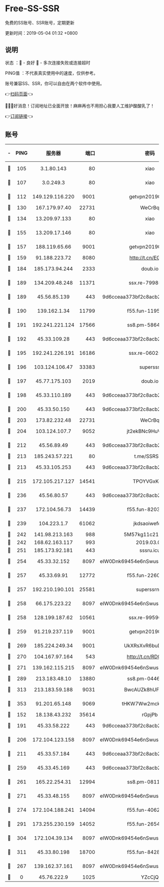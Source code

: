 # Free-SS-SSR

免费的SS账号、SSR账号，定期更新

更新时间：2019-05-04 01:32 +0800

## 说明

状态     ：🙂 - 良好 🙁 - 多次连接失败或连接超时

PING值   ：不代表真实使用中的速度，仅供参考。

账号兼容SS、SSR，你可以自由在两个软件中使用。

👉[扫码页面](https://liesauer.github.io/Free-SS-SSR/)👈

🎉🎉🎉好消息！订阅地址已全面开放！麻麻再也不用担心我要人工维护酸酸乳了！

👉[订阅链接](https://www.liesauer.net/yogurt/subscribe?ACCESS_TOKEN=DAYxR3mMaZAsaqUb)👈

## 账号

|-|PING|服务器|端口|密码|加密方式|区域|
|:----:|:----:|:-----:|-----:|:----:|:----:|:----:|
|🙂|105|3.1.80.143|80|xiao|aes-128-ctr|SG|
|🙂|107|3.0.249.3|80|xiao|aes-128-ctr|SG|
|🙂|112|149.129.116.220|9001|getvpn20190501|aes-256-cfb|CN|
|🙂|130|167.179.97.40|22731|WeCrBq|rc4-md5|JP|
|🙂|134|13.209.97.133|80|xiao|aes-128-ctr|KR|
|🙂|155|13.209.17.146|80|xiao|aes-128-ctr|KR|
|🙂|157|188.119.65.66|9001|getvpn20190501|aes-256-cfb|RU|
|🙂|159|91.188.223.72|8080|http://t.cn/EGJIyrl|rc4-md5|RU|
|🙂|184|185.173.94.244|2333|doub.io|aes-128-ctr|RU|
|🙂|189|134.209.48.248|11371|ssx.re-79985465|aes-256-cfb|US|
|🙂|189|45.56.85.139|443|9d6cceaa373bf2c8acb22e60b6a58be6|aes-256-cfb|US|
|🙂|190|139.162.1.34|11799|f55.fun-11952434|aes-256-cfb|SG|
|🙂|191|192.241.221.124|17566|ss8.pm-58649429|aes-256-cfb|US|
|🙂|192|45.33.109.28|443|9d6cceaa373bf2c8acb22e60b6a58be6|aes-256-cfb|US|
|🙂|195|192.241.226.191|16186|ssx.re-06025821|aes-256-cfb|US|
|🙂|196|103.124.106.47|33383|supersss|aes-256-cfb|US|
|🙂|197|45.77.175.103|2019|doub.io|aes-128-ctr|SG|
|🙂|198|45.33.110.189|443|9d6cceaa373bf2c8acb22e60b6a58be6|aes-256-cfb|US|
|🙂|200|45.33.50.150|443|9d6cceaa373bf2c8acb22e60b6a58be6|aes-256-cfb|US|
|🙂|203|173.82.232.48|22731|WeCrBq|rc4-md5|US|
|🙂|204|103.124.107.7|9052|jt2ekBNc9HuVtm2a|aes-256-cfb|US|
|🙂|212|45.56.89.49|443|9d6cceaa373bf2c8acb22e60b6a58be6|aes-256-cfb|US|
|🙂|213|185.243.57.221|80|t.me/SSRSUB|rc4-md5|US|
|🙂|213|45.33.105.253|443|9d6cceaa373bf2c8acb22e60b6a58be6|aes-256-cfb|US|
|🙂|215|172.105.217.127|14541|TPOYVGxKglpi|aes-256-cfb|JP|
|🙂|236|45.56.80.57|443|9d6cceaa373bf2c8acb22e60b6a58be6|aes-256-cfb|US|
|🙂|237|172.104.56.73|14439|f55.fun-82032578|aes-256-cfb|SG|
|🙂|239|104.223.1.7|61062|jkdsaoiwefdsa|aes-256-cfb|US|
|🙂|242|141.98.213.163|988|5M57kg11c214qDmK|chacha20|KR|
|🙂|242|168.62.163.117|993|2019.03.07|rc4-md5|US|
|🙂|251|185.173.92.181|443|sssru.icu|rc4-md5|RU|
|🙂|254|45.33.32.152|8097|eIW0Dnk69454e6nSwuspv9DmS201tQ0D|aes-256-cfb|US|
|🙂|257|45.33.69.91|12772|f55.fun-22600142|aes-256-cfb|US|
|🙂|257|192.210.190.101|25581|superssrnet|aes-256-cfb|US|
|🙂|258|66.175.223.22|8097|eIW0Dnk69454e6nSwuspv9DmS201tQ0D|aes-256-cfb|US|
|🙂|258|128.199.187.62|10561|ssx.re-99596848|aes-256-cfb|SG|
|🙂|259|91.219.237.119|9001|getvpn20190501|aes-256-cfb|HU|
|🙂|269|185.224.249.34|9001|UkXRsXvR6buDMG2Y|aes-256-cfb|RU|
|🙂|270|104.167.97.164|543|http://t.cn/RD0D7sx|rc4-md5|CA|
|🙂|271|139.162.115.215|8097|eIW0Dnk69454e6nSwuspv9DmS201tQ0D|aes-256-cfb|JP|
|🙂|289|213.183.48.10|13880|ss8.pm-04464339|rc4-md5|RU|
|🙂|313|213.183.59.188|9031|BwcAUZk8hUFAkDGN|aes-256-cfb|NL|
|🙂|353|91.201.65.148|9069|tHKW7Ww2mck9CHQG|aes-256-cfb|IT|
|🙂|152|18.138.43.232|35614|rGpjPb|rc4-md5|SG|
|🙂|191|45.33.58.222|443|9d6cceaa373bf2c8acb22e60b6a58be6|aes-256-cfb|US|
|🙂|206|172.104.123.158|8097|eIW0Dnk69454e6nSwuspv9DmS201tQ0D|aes-256-cfb|JP|
|🙂|211|45.33.57.184|443|9d6cceaa373bf2c8acb22e60b6a58be6|aes-256-cfb|US|
|🙂|259|45.33.45.169|443|9d6cceaa373bf2c8acb22e60b6a58be6|aes-256-cfb|US|
|🙂|261|165.22.254.31|12994|ss8.pm-08118234|aes-256-cfb|SG|
|🙂|271|45.33.48.155|8097|eIW0Dnk69454e6nSwuspv9DmS201tQ0D|aes-256-cfb|US|
|🙂|274|172.104.188.241|14094|f55.fun-40620335|aes-256-cfb|SG|
|🙂|291|173.255.230.159|14052|f55.fun-26540200|aes-256-cfb|US|
|🙂|304|172.104.39.134|8097|eIW0Dnk69454e6nSwuspv9DmS201tQ0D|aes-256-cfb|SG|
|🙂|311|45.33.80.198|18700|f55.fun-84280067|aes-256-cfb|US|
|🙁|267|139.162.37.161|8097|eIW0Dnk69454e6nSwuspv9DmS201tQ0D|aes-256-cfb|SG|
|🙁|0|45.76.222.9|1025|YZcCjQ|rc4-md5|JP|
